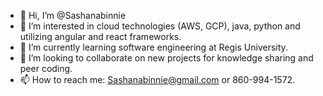 - 👋 Hi, I’m @Sashanabinnie
- 👀 I’m interested in cloud technologies (AWS, GCP), java, python and utilizing angular and react frameworks.
- 🌱 I’m currently learning software engineering at Regis University.
- 💞️ I’m looking to collaborate on new projects for knowledge sharing and peer coding.
- 📫 How to reach me: Sashanabinnie@gmail.com or 860-994-1572.

<!---
Sashanabinnie/Sashanabinnie is a ✨ special ✨ repository because its `README.md` (this file) appears on your GitHub profile.
You can click the Preview link to take a look at your changes.
--->
